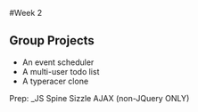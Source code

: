 #Week 2

## Group Projects
* An event scheduler
* A multi-user todo list
* A typeracer clone

Prep:
_JS
Spine
Sizzle
AJAX (non-JQuery ONLY)
